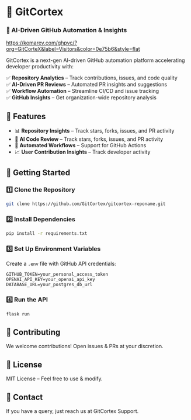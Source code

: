 # 🚀 GitCortex  

### 🤖  AI-Driven GitHub Automation & Insights 

https://komarev.com/ghpvc/?org=GitCorteX&label=Visitors&color=0e75b6&style=flat

GitCortex is a next-gen AI-driven GitHub automation platform accelerating developer productivity with:

✅ **Repository Analytics** – Track contributions, issues, and code quality  
✅ **AI-Driven PR Reviews** – Automated PR insights and suggestions  
✅ **Workflow Automation** – Streamline CI/CD and issue tracking  
✅ **GitHub Insights** – Get organization-wide repository analysis  


## 🔧 Features  

- 📊 **Repository Insights** – Track stars, forks, issues, and PR activity
- 🧠 **AI Code Review** – Track stars, forks, issues, and PR activity  
- 🔄 **Automated Workflows** –  Support for GitHub Actions
- 📈 **User Contribution Insights** – Track developer activity 

## 🚀 Getting Started  

### 1️⃣ Clone the Repository  
```sh
git clone https://github.com/GitCortex/gitcortex-reponame.git
```

### 2️⃣ Install Dependencies  
```sh
pip install -r requirements.txt
```

### 3️⃣ Set Up Environment Variables  
Create a `.env` file with GitHub API credentials:  
```env
GITHUB_TOKEN=your_personal_access_token
OPENAI_API_KEY=your_openai_api_key
DATABASE_URL=your_postgres_db_url
```

### 4️⃣ Run the API  
```sh
flask run
```
## 🤝 Contributing  
We welcome contributions! Open issues & PRs at your discretion.

## 📄 License  
MIT License – Feel free to use & modify.  

## 📩 Contact  
If you have a query, just reach us at GitCortex Support.
